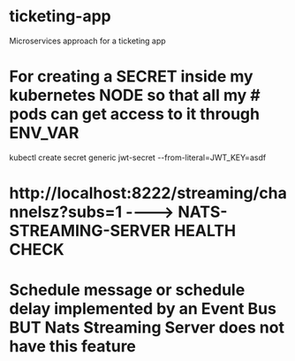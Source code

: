 # ticketing-app
Microservices approach for a ticketing app

# For creating a SECRET inside my kubernetes NODE so that all my # pods can get access to it through ENV_VAR

kubectl create secret generic jwt-secret --from-literal=JWT_KEY=asdf

# http://localhost:8222/streaming/channelsz?subs=1 ----> NATS-STREAMING-SERVER HEALTH CHECK

# Schedule message or schedule delay implemented by an Event Bus BUT Nats Streaming Server does not have this feature
